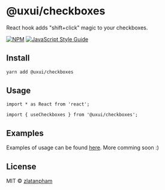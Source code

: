# @uxui/checkboxes

React hook adds "shift+click" magic to your checkboxes.

>

[![NPM](https://img.shields.io/npm/v/@uxui/checkboxes.svg)](https://www.npmjs.com/package/@uxui/checkboxes) [![JavaScript Style Guide](https://img.shields.io/badge/code_style-standard-brightgreen.svg)](https://standardjs.com)

## Install

```bash
yarn add @uxui/checkboxes
```

## Usage

```tsx
import * as React from 'react';

import { useCheckboxes } from '@uxui/checkboxes';
```

## Examples

Examples of usage can be found [here](https://codesandbox.io/s/vm7yoxn7n7). More comming soon :)

## License

MIT © [zlatanpham](https://github.com/zlatanpham)
